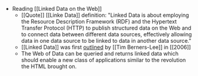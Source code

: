 - Reading [[Linked Data on the Web]]
	- [[Quote]] [[Linke Data]] definition: "Linked Data is about employing the Resource Description Framework (RDF) and the Hypertext Transfer Protocol (HTTP) to publish structured data on the Web and to connect data between different data sources, effectively allowing data in one data source to be linked to data in another data source."
	- [[Linked Data]] was first [outlined](https://www.w3.org/DesignIssues/LinkedData.html) by [[Tim Berners-Lee]] in [[2006]]
	- The Web of Data can be queried and returns linked data which should enable a new class of applications similar to the revolution the HTML brought on.